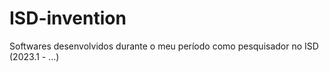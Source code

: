 # ISD-invention
Softwares desenvolvidos durante o meu período como pesquisador no ISD (2023.1 - ...)
